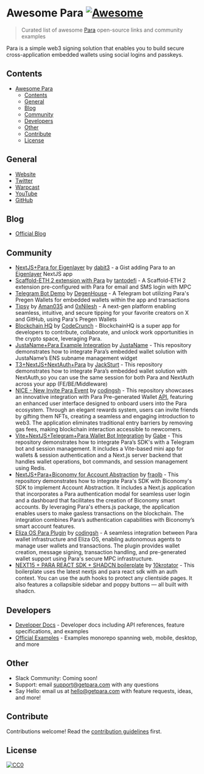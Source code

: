 # Awesome Para [![Awesome](https://awesome.re/badge-flat.svg)](https://awesome.re)

> Curated list of awesome [Para](https://www.getpara.com) open-source links and community examples

Para is a simple web3 signing solution that enables you to build secure cross-application embedded wallets using social logins and passkeys.

## Contents

- [Awesome Para ](#awesome-para-)
  - [Contents](#contents)
  - [General](#general)
  - [Blog](#blog)
  - [Community](#community)
  - [Developers](#developers)
  - [Other](#other)
  - [Contribute](#contribute)
  - [License](#license)

## General

- [Website](https://getpara.com)
- [Twitter](https://x.com/get_para)
- [Warpcast](https://warpcast.com/getpara)
- [YouTube](https://www.youtube.com/@getpara)
- [GitHub](https://github.com/getpara)

## Blog

- [Official Blog](https://blog.getpara.com)

## Community

- [NextJS+Para for Eigenlayer](https://gist.github.com/dabit3/d71964bcab62bd5ae6e1cdc0402bf681) by [dabit3](https://github.com/dabit3) - a Gist adding Para to an [Eigenlayer](https://www.eigenlayer.xyz/) NextJS app
- [Scaffold-ETH 2 extension with Para](https://github.com/tantodefi/capsule-extension) by [tantodefi](https://github.com/tantodefi) - A Scaffold-ETH 2 extension pre-configured with Para for email and SMS login with MPC
- [Telegram Bot Demo](https://github.com/DegenHouseDeFi/capsule-telegram-bot-demo) by [DegenHouse](https://github.com/DegenHouseDeFi) - A Telegram bot utilizing Para's Pregen Wallets for embedded wallets within the app and transactions
- [Tipsy](https://github.com/Aman035/tipsy) by [Aman035](https://github.com/Aman035) and [0xNilesh](https://github.com/0xNilesh) - A next-gen platform enabling seamless, intuitive, and secure tipping for your favorite creators on X and GitHub, using Para's Pregen Wallets
- [Blockchain HQ](https://github.com/jaydippatel83/ethglobal_blockchain_hq) by [CodeCrunch](https://github.com/CodeCrunch-Techlabs) - BlockchainHQ is a super app for developers to contribute, collaborate, and unlock work opportunities in the crypto space, leveraging Para.
- [JustaName+Para Example Integration](https://github.com/JustaName-id/Capsule-JustaName?tab=readme-ov-file) by [JustaName](https://github.com/JustaName-id) - This repository demonstrates how to integrate Para’s embedded wallet solution with JustaName’s ENS subname management widget
- [T3+NextJS+NextAuth+Para](https://github.com/jacksturt/capsule-example-with-nextauth) by [JackSturt](https://github.com/jacksturt) - This repository demonstrates how to integrate Para’s embedded wallet solution with NextAuth,so you can use the same session for both Para and NextAuth across your app (FE/BE/Middleware)
- [NICE - New Invite Para Event](https://github.com/aipop-fun/nice-capsule) by [codingsh](https://github.com/developerfred) - This repository showcases an innovative integration with Para Pre-generated Wallet [API](https://github.com/aipop-fun/nice-api), featuring an enhanced user interface designed to onboard users into the Para ecosystem. Through an elegant rewards system, users can invite friends by gifting them NFTs, creating a seamless and engaging introduction to web3. The application eliminates traditional entry barriers by removing gas fees, making blockchain interaction accessible to newcomers.
- [Vite+NextJS+Telegram+Para Wallet Bot Integration](https://github.com/gabrieltemtsen/capsule-twa) by [Gabe](https://github.com/gabrieltemtsen) - This repository demonstrates how to integrate Para’s SDK's with a Telegram bot and session management. It includes a Vite-based mini app for wallets & session authentication and a Next.js server backend that handles wallet operations, bot commands, and session management using Redis.
- [NextJS+Para+Biconomy for Account Abstraction](https://github.com/fraolb/para-biconomy) by [fraolb](https://github.com/fraolb/) - This repository demonstrates how to integrate Para's SDK with Biconomy's SDK to implement Account Abstraction. It includes a Next.js application that incorporates a Para authentication modal for seamless user login and a dashboard that facilitates the creation of Biconomy smart accounts. By leveraging Para's ethers.js package, the application enables users to make gasless transactions on the blockchain. The integration combines Para’s authentication capabilities with Biconomy’s smart account features.
- [Eliza OS Para Plugin](https://github.com/aipop-fun/plugin-para) by [codingsh](https://github.com/developerfred) - A seamless integration between Para wallet infrastructure and Eliza OS, enabling autonomous agents to manage user wallets and transactions. The plugin provides wallet creation, message signing, transaction handling, and pre-generated wallet support using Para's secure MPC infrastructure.
- [NEXT15 + PARA REACT SDK + SHADCN boilerplate](https://github.com/10krotator/next-para-boilerplate) by [10krotator](https://github.com/10krotator) - This boilerplate uses the latest nextjs and para react sdk with an auth context. You can use the auth hooks to protect any clientside pages. It also features a collapsible sidebar and poppy buttons — all built with shadcn.

## Developers

- [Developer Docs](https://docs.getpara.com) - Developer docs including API references, feature specifications, and examples
- [Official Examples](https://github.com/getpara/examples-hub) - Examples monorepo spanning web, mobile, desktop, and more

## Other

- Slack Community: Coming soon!
- Support: email support@getpara.com with any questions
- Say Hello: email us at hello@getpara.com with feature requests, ideas, and more!

## Contribute

Contributions welcome! Read the [contribution guidelines](CONTRIBUTING.md) first.

## License

[![CC0](https://mirrors.creativecommons.org/presskit/buttons/88x31/svg/cc-zero.svg)](https://creativecommons.org/publicdomain/zero/1.0)
